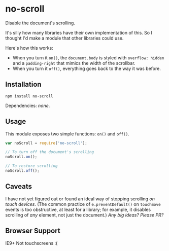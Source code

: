 # no-scroll

Disable the document's scrolling.

It's silly how many libraries have their own implementation of this.
So I thought I'd make a module that other libraries could use.

Here's how this works:
- When you turn it `on()`, the `document.body` is styled with `overflow: hidden`
  and a `padding-right` that mimics the width of the scrollbar.
- When you turn it `off()`, everything goes back to the way it was before.

## Installation

```
npm install no-scroll
```

Dependencies: *none*.

## Usage

This module exposes two simple functions: `on()` and `off()`.

```js
var noScroll = require('no-scroll');

// To turn off the document's scrolling
noScroll.on();

// To restore scrolling
noScroll.off();
```

## Caveats

I have not yet figured out or found an ideal way of stopping scrolling *on touch devices*.
(The common practice of `e.preventDefault()` on `touchmove` events is too obstructive,
at least for a library;
for example, it disables scrolling of *any* element, not just the document.)
*Any big ideas? Please PR?*

## Browser Support

IE9+
Not touchscreens :(
